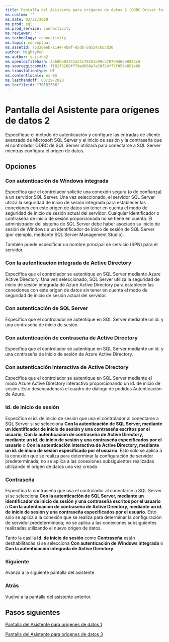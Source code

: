 ```yaml
---
title: Pantalla del Asistente para orígenes de datos 2 (ODBC Driver for SQL Server) | Microsoft Docs
ms.custom: ''
ms.date: 03/21/2018
ms.prod: sql
ms.prod_service: connectivity
ms.reviewer: ''
ms.technology: connectivity
ms.topic: conceptual
ms.assetid: 76326eeb-1144-4b9f-85db-50524c655d30
author: MightyPen
ms.author: v-jizho2
ms.openlocfilehash: 4ab8be02351a23c78251a99ca707e946ee8944c8
ms.sourcegitcommit: ff82f3260ff79ed860a7a58f54ff7f0594851e6b
ms.translationtype: HT
ms.contentlocale: es-ES
ms.lasthandoff: 03/29/2020
ms.locfileid: "70152566"
---
```

# <a name="data-source-wizard-screen-2"></a>Pantalla del Asistente para orígenes de datos 2

Especifique el método de autenticación y configure las entradas de cliente avanzado de Microsoft SQL Server y el inicio de sesión y la contraseña que el controlador ODBC de SQL Server utilizará para conectarse a SQL Server mientras configura el origen de datos.

## <a name="options"></a>Opciones

### <a name="with-integrated-windows-authentication"></a>Con autenticación de Windows integrada

Especifica que el controlador solicite una conexión segura (o de confianza) a un servidor SQL Server. Una vez seleccionado, el servidor SQL Server utiliza la seguridad de inicio de sesión integrada para establecer las conexiones con este origen de datos sin tener en cuenta el modo de seguridad de inicio de sesión actual del servidor. Cualquier identificador o contraseña de inicio de sesión proporcionada no se tiene en cuenta. El administrador del sistema de SQL Server debe haber asociado su inicio de sesión de Windows a un identificador de inicio de sesión de SQL Server (por ejemplo, mediante SQL Server Management Studio).

También puede especificar un nombre principal de servicio (SPN) para el servidor.

### <a name="with-active-directory-integrated-authentication"></a>Con la autenticación integrada de Active Directory

Especifica que el controlador se autentique en SQL Server mediante Azure Active Directory. Una vez seleccionado, SQL Server utiliza la seguridad de inicio de sesión integrada de Azure Active Directory para establecer las conexiones con este origen de datos sin tener en cuenta el modo de seguridad de inicio de sesión actual del servidor.

### <a name="with-sql-server-authentication"></a>Con autenticación de SQL Server

Especifica que el controlador se autentique en SQL Server mediante un id. y una contraseña de inicio de sesión.

### <a name="with-active-directory-password-authentication"></a>Con autenticación de contraseña de Active Directory

Especifica que el controlador se autentique en SQL Server mediante un id. y una contraseña de inicio de sesión de Azure Active Directory.

### <a name="with-active-directory-interactive-authentication"></a>Con autenticación interactiva de Active Directory

Especifica que el controlador se autentique en SQL Server mediante el modo Azure Active Directory interactivo proporcionando un id. de inicio de sesión. Esto desencadenará el cuadro de diálogo de pedidos Autenticación de Azure.

### <a name="login-id"></a>Id. de inicio de sesión

Especifica el id. de inicio de sesión que usa el controlador al conectarse a SQL Server si se selecciona **Con la autenticación de SQL Server, mediante un identificador de inicio de sesión y una contraseña escritos por el usuario**, **Con la autenticación de contraseña de Active Directory, mediante un id. de inicio de sesión y una contraseña especificados por el usuario** o **Con la autenticación interactiva de Active Directory, mediante un id. de inicio de sesión especificado por el usuario**. Esto solo se aplica a la conexión que se realiza para determinar la configuración de servidor predeterminada; no se aplica a las conexiones subsiguientes realizadas utilizando el origen de datos una vez creado.

### <a name="password"></a>Contraseña

Especifica la contraseña que usa el controlador al conectarse a SQL Server si se selecciona **Con la autenticación de SQL Server, mediante un identificador de inicio de sesión y una contraseña escritos por el usuario** o **Con la autenticación de contraseña de Active Directory, mediante un id. de inicio de sesión y una contraseña especificados por el usuario**. Esto solo se aplica a la conexión que se realiza para determinar la configuración de servidor predeterminada; no se aplica a las conexiones subsiguientes realizadas utilizando el nuevo origen de datos.

Tanto la casilla **Id. de inicio de sesión** como **Contraseña** están deshabilitadas si se selecciona **Con autenticación de Windows integrada** o **Con la autenticación integrada de Active Directory**.

### <a name="next"></a>Siguiente

Avanza a la siguiente pantalla del asistente.

### <a name="back"></a>Atrás

Vuelve a la pantalla del asistente anterior.

## <a name="next-steps"></a>Pasos siguientes

[Pantalla del Asistente para orígenes de datos 1](../../../connect/odbc/windows/dsn-wizard-1.md)

[Pantalla del Asistente para orígenes de datos 3](../../../connect/odbc/windows/dsn-wizard-3.md)

